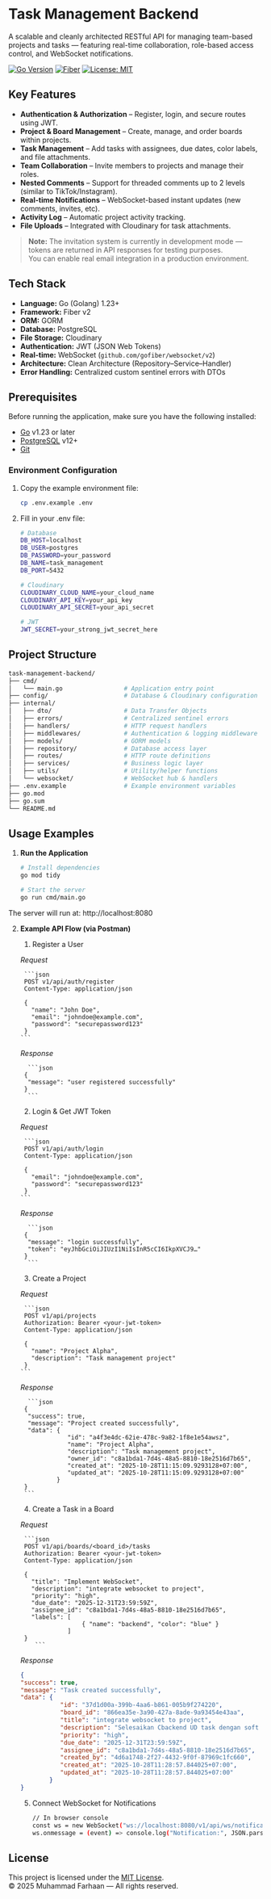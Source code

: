 # Task Management Backend

A scalable and cleanly architected RESTful API for managing team-based projects and tasks — featuring real-time collaboration, role-based access control, and WebSocket notifications.

[![Go Version](https://img.shields.io/badge/Go-1.23%2B-00ADD8?logo=go&logoColor=white)](https://golang.org/)
[![Fiber](https://img.shields.io/badge/Framework-Fiber%20v2-2C8EBB?logo=fiber&logoColor=white)](https://gofiber.io/)
[![License: MIT](https://img.shields.io/badge/License-MIT-yellow.svg)](./LICENSE)


## Key Features

- **Authentication & Authorization** – Register, login, and secure routes using JWT.  
- **Project & Board Management** – Create, manage, and order boards within projects.  
- **Task Management** – Add tasks with assignees, due dates, color labels, and file attachments.  
- **Team Collaboration** – Invite members to projects and manage their roles.  
- **Nested Comments** – Support for threaded comments up to 2 levels (similar to TikTok/Instagram).  
- **Real-time Notifications** – WebSocket-based instant updates (new comments, invites, etc).  
- **Activity Log** – Automatic project activity tracking.  
- **File Uploads** – Integrated with Cloudinary for task attachments.  

> **Note:** The invitation system is currently in development mode — tokens are returned in API responses for testing purposes.  
> You can enable real email integration in a production environment.

## Tech Stack

- **Language:** Go (Golang) 1.23+  
- **Framework:** Fiber v2  
- **ORM:** GORM  
- **Database:** PostgreSQL  
- **File Storage:** Cloudinary  
- **Authentication:** JWT (JSON Web Tokens)  
- **Real-time:** WebSocket (`github.com/gofiber/websocket/v2`)  
- **Architecture:** Clean Architecture (Repository–Service–Handler)  
- **Error Handling:** Centralized custom sentinel errors with DTOs  

## Prerequisites

Before running the application, make sure you have the following installed:

- [Go](https://golang.org/dl/) v1.23 or later  
- [PostgreSQL](https://www.postgresql.org/download/) v12+  
- [Git](https://git-scm.com/downloads)

### Environment Configuration

1. Copy the example environment file:
   ```bash
   cp .env.example .env
   ```

2. Fill in your .env file: 
    ```bash
    # Database
    DB_HOST=localhost
    DB_USER=postgres
    DB_PASSWORD=your_password
    DB_NAME=task_management
    DB_PORT=5432

    # Cloudinary
    CLOUDINARY_CLOUD_NAME=your_cloud_name
    CLOUDINARY_API_KEY=your_api_key
    CLOUDINARY_API_SECRET=your_api_secret

    # JWT
    JWT_SECRET=your_strong_jwt_secret_here
    ```

## Project Structure

```bash
task-management-backend/
├── cmd/
│   └── main.go                 # Application entry point
├── config/                     # Database & Cloudinary configuration
├── internal/
│   ├── dto/                    # Data Transfer Objects
│   ├── errors/                 # Centralized sentinel errors
│   ├── handlers/               # HTTP request handlers
│   ├── middlewares/            # Authentication & logging middleware
│   ├── models/                 # GORM models
│   ├── repository/             # Database access layer
│   ├── routes/                 # HTTP route definitions
│   ├── services/               # Business logic layer
│   ├── utils/                  # Utility/helper functions
│   └── websocket/              # WebSocket hub & handlers
├── .env.example                # Example environment variables
├── go.mod
├── go.sum
└── README.md
```

## Usage Examples

1. **Run the Application**
    ```bash
    # Install dependencies
    go mod tidy

    # Start the server
    go run cmd/main.go
    ```

The server will run at: http://localhost:8080

2. **Example API Flow (via Postman)**

    1. Register a User

      *Request*

        ```json
        POST v1/api/auth/register
        Content-Type: application/json

        {
          "name": "John Doe",
          "email": "johndoe@example.com",
          "password": "securepassword123"
        }
       ```

     *Response*

         ```json
        {
         "message": "user registered successfully"
        }
         ```

    2. Login & Get JWT Token

      *Request*

        ```json
        POST v1/api/auth/login
        Content-Type: application/json

        {
          "email": "johndoe@example.com",
          "password": "securepassword123"
        }
       ```

      *Response*

         ```json
        {
         "message": "login successfully",
         "token": "eyJhbGciOiJIUzI1NiIsInR5cCI6IkpXVCJ9…"
        }
         ```
    
    3. Create a Project

      *Request*

        ```json
        POST v1/api/projects
        Authorization: Bearer <your-jwt-token>
        Content-Type: application/json

        {
          "name": "Project Alpha",
          "description": "Task management project"
        }
       ```

     *Response*

         ```json
        {
         "success": true,
         "message": "Project created successfully",
         "data": {
                    "id": "a4f3e4dc-62ie-478c-9a82-1f8e1e54awsz",
                    "name": "Project Alpha",
                    "description": "Task management project",
                    "owner_id": "c8a1bda1-7d4s-48a5-8810-18e2516d7b65",
                    "created_at": "2025-10-28T11:15:09.9293128+07:00",
                    "updated_at": "2025-10-28T11:15:09.9293128+07:00"
                 }
        }
        ```

    4. Create a Task in a Board

      *Request*

        ```json
        POST v1/api/boards/<board_id>/tasks
        Authorization: Bearer <your-jwt-token>
        Content-Type: application/json

        {
          "title": "Implement WebSocket",
          "description": "integrate websocket to project",
          "priority": "high",
          "due_date": "2025-12-31T23:59:59Z",
          "assignee_id": "c8a1bda1-7d4s-48a5-8810-18e2516d7b65",
          "labels": [
                        { "name": "backend", "color": "blue" }
                    ]
        }
           ```
    
    *Response*

     ```json
    {
     "success": true,
     "message": "Task created successfully",
     "data": {
                "id": "37d1d00a-399b-4aa6-b861-005b9f274220",
                "board_id": "866ea35e-3a90-427a-8ade-9a93454e43aa",
                "title": "integrate websocket to project",
                "description": "Selesaikan Cbackend UD task dengan soft delete",
                "priority": "high",
                "due_date": "2025-12-31T23:59:59Z",
                "assignee_id": "c8a1bda1-7d4s-48a5-8810-18e2516d7b65",
                "created_by": "4d6a1748-2f27-4432-9f0f-87969c1fc660",
                "created_at": "2025-10-28T11:28:57.844025+07:00",
                "updated_at": "2025-10-28T11:28:57.844025+07:00"
             }
    }
     ```

    5. Connect WebSocket for Notifications

        ```bash
        // In browser console
        const ws = new WebSocket("ws://localhost:8080/v1/api/ws/notifications?  user_id=<your-user-id>");
        ws.onmessage = (event) => console.log("Notification:", JSON.parse(event.data));
        ```

## License
This project is licensed under the [MIT License](./LICENSE).  
© 2025 Muhammad Farhaan — All rights reserved.